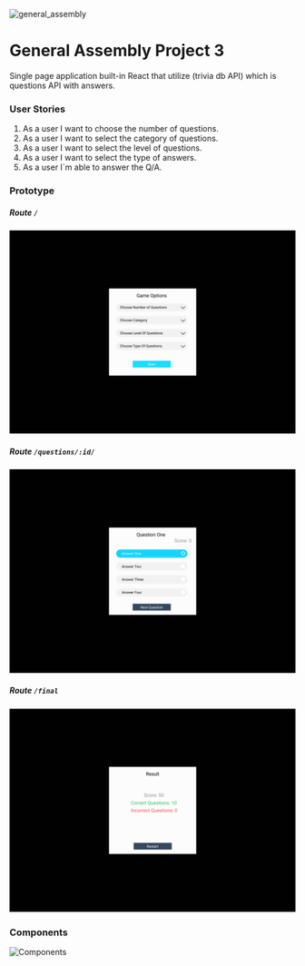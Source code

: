 ![general_assembly](https://cdn.freelogovectors.net/wp-content/uploads/2016/12/general-assembly_logo.png)

# General Assembly Project 3

Single page application built-in React that utilize (trivia db API) which is questions API with answers.

### User Stories

1. As a user I want to choose the number of questions.
2. As a user I want to select the category of questions.
3. As a user I want to select the level of questions.
4. As a user I want to select the type of answers.
5. As a user I`m able to answer the Q/A.

### Prototype

##### Route `/`

![alt text](prototype/Desktop1.png?raw=true)

##### Route `/questions/:id/`

![alt text](prototype/Desktop2.png?raw=true)

##### Route `/final`

![alt text](prototype/Desktop3.png?raw=true)

### Components

![Components](https://slack-files.com/TA2AHQDQ8-FS7UQU7GT-29f03ffed5)
